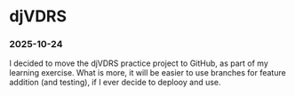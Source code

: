 # djVDRS

### 2025-10-24
I decided to move the djVDRS practice project to GitHub, as part of my learning exercise. What is more, it will be easier to use branches for feature addition (and testing), if I ever decide to deplooy and use.